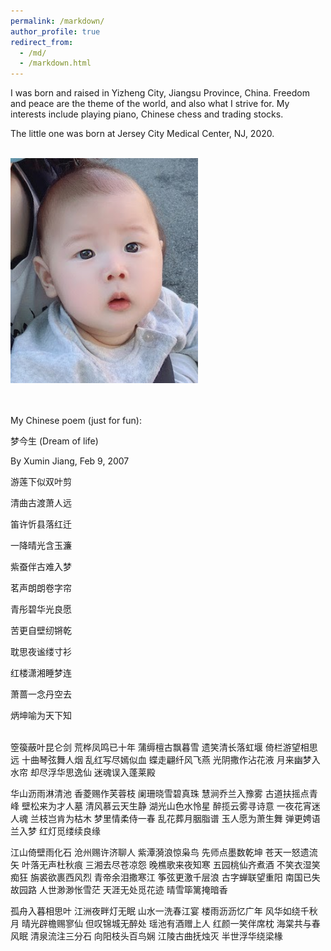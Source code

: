 ```yaml
---
permalink: /markdown/
author_profile: true
redirect_from: 
  - /md/
  - /markdown.html
---
```


I was born and raised in Yizheng City, Jiangsu Province, China. Freedom and peace are the theme of the world, and also what I strive for. My interests include playing piano, Chinese chess and trading stocks.

The little one was born at Jersey City Medical Center, NJ, 2020.

<br/><img src='/images/jiangrui.jpg' width = '300'>

<br><br>
My Chinese poem (just for fun):

梦今生 (Dream of life)

By Xumin Jiang, Feb 9, 2007

游莲下似双叶剪

清曲古渡萧人远

笛许忻县落红迁

一降晴光含玉濂

紫蚕伴古难入梦

茗声朗朗卷字帘

青彤碧华光良愿

苦更自壁纫锵乾

耽思夜谧缕寸衫

红楼潇湘睡梦连

萧蔷一念丹空去

炳坤喻为天下知  

<br>
箜篌蔽叶昆仑剑
荒桦凤鸣已十年
蒲缛檀古飘暮雪
遗笑清长落虹堰
倚栏游望相思远
十曲琴弦舞人烟
乱红写尽嫣似血
蝶走翩纤风飞燕
光阴撒作沾花液
月来幽梦入水帘
却尽浮华思逸仙
迷魂误入蓬莱殿
 
华山沥雨淋清池
香菱赐作芙蓉枝
阑珊晓雪碧真珠
慧涧乔兰入豫雾
古道扶摇点青峰
壁松来为才人墓
清风慕云天生静
湖光山色水怜星
醉揽云雾寻诗意
一夜花宵迷人魂
兰枝岂肯为枯木
梦里情柔侍一春
乱花葬月胭脂谱
玉人愿为萧生舞
弹更娉语兰入梦
红灯觅缕续良缘
 
江山倚壁雨化石
沧州赐许济聊人
紫潭漪浪惊枭鸟
先师点墨数乾坤
苍天一怒遗流矢
叶落无声杜秋痕
三湘去尽苍凉怨
晚樵歌来夜知寒
五园桃仙齐煮酒
不笑衣湿笑痴狂
旃裘欲裹西风烈
青帝余泪撒寒江
筝弦更激千层浪
古字蝉联望重阳
南国已失故园路
人世渺渺怅雪茫
天涯无处觅花迹
晴雪筚篱掩暗香
 
孤舟入暮相思叶
江洲夜畔灯无眠
山水一洗春江宴
楼雨沥沥忆广年
风华如绕千秋月
晴光辟檐赐寥仙
但叹锦城无醉处
瑶池有酒赠上人
红颜一笑伴席枕
海棠共与春风眠
清泉流注三分石
向阳枝头百鸟娴
江陵古曲抚烛灭
半世浮华绕梁椽

